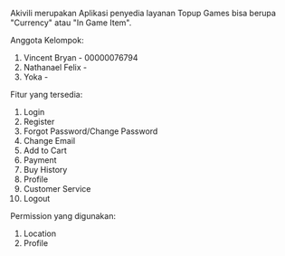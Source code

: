 Akivili merupakan Aplikasi penyedia layanan Topup Games bisa berupa "Currency" atau "In Game Item".

Anggota Kelompok:
1. Vincent Bryan - 00000076794
2. Nathanael Felix - 
3. Yoka - 

Fitur yang tersedia:
1. Login
2. Register
3. Forgot Password/Change Password
4. Change Email
5. Add to Cart
6. Payment
7. Buy History
8. Profile
9. Customer Service
10. Logout

Permission yang digunakan:
1. Location
2. Profile
